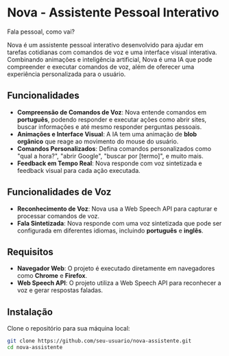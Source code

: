 # Nova - Assistente Pessoal Interativo

Fala pessoal, como vai?

Nova é um assistente pessoal interativo desenvolvido para ajudar em tarefas cotidianas com comandos de voz e uma interface visual interativa. Combinando animações e inteligência artificial, Nova é uma IA que pode compreender e executar comandos de voz, além de oferecer uma experiência personalizada para o usuário.

## Funcionalidades

- **Compreensão de Comandos de Voz**: Nova entende comandos em **português**, podendo responder e executar ações como abrir sites, buscar informações e até mesmo responder perguntas pessoais.
- **Animações e Interface Visual**: A IA tem uma animação de **blob orgânico** que reage ao movimento do mouse do usuário.
- **Comandos Personalizados**: Defina comandos personalizados como "qual a hora?", "abrir Google", "buscar por [termo]", e muito mais.
- **Feedback em Tempo Real**: Nova responde com voz sintetizada e feedback visual para cada ação executada.

## Funcionalidades de Voz

- **Reconhecimento de Voz**: Nova usa a Web Speech API para capturar e processar comandos de voz.
- **Fala Sintetizada**: Nova responde com uma voz sintetizada que pode ser configurada em diferentes idiomas, incluindo **português** e **inglês**.

## Requisitos

- **Navegador Web**: O projeto é executado diretamente em navegadores como **Chrome** e **Firefox**.
- **Web Speech API**: O projeto utiliza a Web Speech API para reconhecer a voz e gerar respostas faladas.
  
## Instalação

Clone o repositório para sua máquina local:

```bash
git clone https://github.com/seu-usuario/nova-assistente.git
cd nova-assistente
